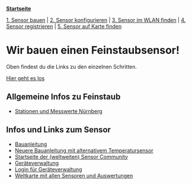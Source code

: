 [**Startseite**](index.md)

[1. Sensor bauen](build_sensor.md) |
[2. Sensor konfigurieren](configure_device.md) | 
[3. Sensor im WLAN finden](find_device_in_wifi.md) |
[4. Sensor registrieren](register_sensor.md) |
[5. Sensor auf Karte finden](sensor_map.md) 

# Wir bauen einen Feinstaubsensor!

Oben findest du die Links zu den einzelnen Schritten.

[Hier geht es los](build_sensor.md)

## Allgemeine Infos zu Feinstaub

- [Stationen und Messwerte Nürnberg](http://umweltdaten.nuernberg.de/aussenluft/stadt-nuernberg.html)

## Infos und Links zum Sensor

- [Bauanleitung](https://luftdaten.info/feinstaubsensor-bauen/)
- [Neuere Bauanleitung mit alternativem Temperatursensor](https://sensor.community/de/sensors/airrohr/)
- [Startseite der (weltweiten) Sensor Community](https://sensor.community/en/)
- [Geräteverwaltung](https://devices.sensor.community/)
- [Login für Geräteverwaltung](https://devices.sensor.community/login)
- [Weltkarte mit allen Sensoren und Auswertungen](https://deutschland.maps.sensor.community/#15/49.4511/11.0764)
